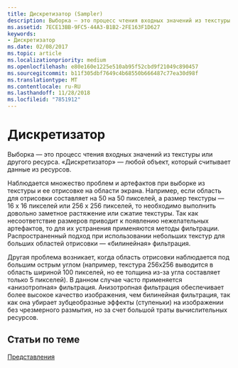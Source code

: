```yaml
---
title: Дискретизатор (Sampler)
description: Выборка — это процесс чтения входных значений из текстуры или другого ресурса. \ 0034;дискретизатор \ 0034; — любой объект, который считывает данные из ресурсов.
ms.assetid: 7ECE13BB-9FC5-44A3-B1B2-2FE163F1D627
keywords:
- Дискретизатор
ms.date: 02/08/2017
ms.topic: article
ms.localizationpriority: medium
ms.openlocfilehash: e80e160e1225e510ab95f52cbd9f21049c890457
ms.sourcegitcommit: b11f305dbf7649c4b68550b666487c77ea30d98f
ms.translationtype: MT
ms.contentlocale: ru-RU
ms.lasthandoff: 11/28/2018
ms.locfileid: "7851912"
---
```

# <a name="sampler"></a>Дискретизатор


Выборка — это процесс чтения входных значений из текстуры или другого ресурса. «Дискретизатор» — любой объект, который считывает данные из ресурсов.

Наблюдается множество проблем и артефактов при выборке из текстуры и ее отрисовке на области экрана. Например, если область для отрисовки составляет на 50 на 50 пикселей, а размер текстуры — 16 x 16 пикселей или 256 х 256 пикселей, то необходимо выполнить довольно заметное растяжение или сжатие текстуры. Так как несоответствие размеров приводит к появлению нежелательных артефактов, то для их устранения применяются методы фильтрации. Распространенный подход при использовании небольших текстур для больших областей отрисовки — «билинейная» фильтрация.

Другая проблема возникает, когда область отрисовки наблюдается под большим острым углом (например, текстура 256х256 выводится в область шириной 100 пикселей, но ее толщина из-за угла составляет только 5 пикселей). В данном случае часто применяется «анизотропная» фильтрация. Анизотропная фильтрация обеспечивает более высокое качество изображения, чем билинейная фильтрация, так как она убирает зубцеобразные эффекты (ступеньки) на изображении без чрезмерного размытия, но за счет большой траты вычислительных ресурсов.

## <a name="span-idrelated-topicsspanrelated-topics"></a><span id="related-topics"></span>Статьи по теме


[Представления](views.md)

 

 




